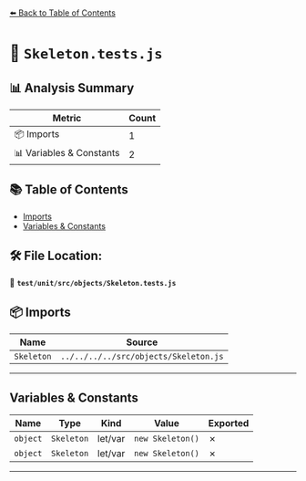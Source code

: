 [⬅️ Back to Table of Contents](../../../../index.md)

# 📄 `Skeleton.tests.js`

## 📊 Analysis Summary

| Metric | Count |
|--------|-------|
| 📦 Imports | 1 |
| 📊 Variables & Constants | 2 |

## 📚 Table of Contents

- [Imports](#imports)
- [Variables & Constants](#variables-constants)

## 🛠️ File Location:
📂 **`test/unit/src/objects/Skeleton.tests.js`**

## 📦 Imports

| Name | Source |
|------|--------|
| `Skeleton` | `../../../../src/objects/Skeleton.js` |


---

## Variables & Constants

| Name | Type | Kind | Value | Exported |
|------|------|------|-------|----------|
| `object` | `Skeleton` | let/var | `new Skeleton()` | ✗ |
| `object` | `Skeleton` | let/var | `new Skeleton()` | ✗ |


---